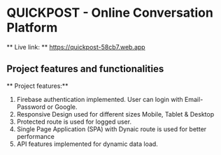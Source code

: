 # QUICKPOST - Online Conversation Platform

** Live link: ** 
https://quickpost-58cb7.web.app

 

## Project features and functionalities 

** Project features:**
1. Firebase authentication implemented. User can login with Email-Password or Google.
2. Responsive Design used for different sizes Mobile, Tablet & Desktop
3. Protected route is used for logged user.
4. Single Page Application (SPA) with Dynaic route is used for better performance
5. API features implemented for dynamic data load.